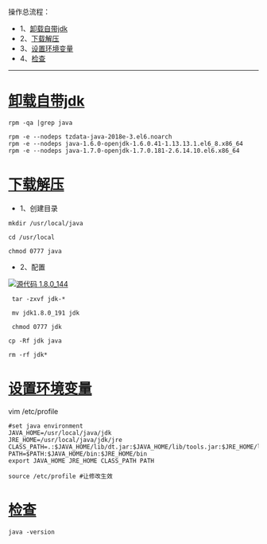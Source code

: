 操作总流程：
- 1、[卸载自带jdk](#Linux-01)
- 2、[下载解压](#Linux-02)
- 3、[设置环境变量](#Linux-03)
- 4、[检查](#Linux-04)

----------
# <a name="Linux-01" href="#" >卸载自带jdk</a>
```
rpm -qa |grep java

rpm -e --nodeps tzdata-java-2018e-3.el6.noarch
rpm -e --nodeps java-1.6.0-openjdk-1.6.0.41-1.13.13.1.el6_8.x86_64
rpm -e --nodeps java-1.7.0-openjdk-1.7.0.181-2.6.14.10.el6.x86_64
```

# <a name="Linux-02" href="#" >下载解压</a>

- 1、创建目录
```
mkdir /usr/local/java

cd /usr/local

chmod 0777 java
```
- 2、配置

[![](https://img.shields.io/badge/jdk-1.8.0_144-green.svg "源代码 1.8.0_144")](https://pan.baidu.com/s/1hY4AuGNuZjrCDdZx7ZmmKg)

```
 tar -zxvf jdk-*
 
 mv jdk1.8.0_191 jdk
 
 chmod 0777 jdk

cp -Rf jdk java

rm -rf jdk* 
```

# <a name="Linux-03" href="#" >设置环境变量</a>
vim /etc/profile
```shell
#set java environment
JAVA_HOME=/usr/local/java/jdk
JRE_HOME=/usr/local/java/jdk/jre
CLASS_PATH=.:$JAVA_HOME/lib/dt.jar:$JAVA_HOME/lib/tools.jar:$JRE_HOME/lib
PATH=$PATH:$JAVA_HOME/bin:$JRE_HOME/bin
export JAVA_HOME JRE_HOME CLASS_PATH PATH
```

```shell
source /etc/profile #让修改生效
```

# <a name="Linux-04" href="#" >检查</a>
```shell
java -version
```
